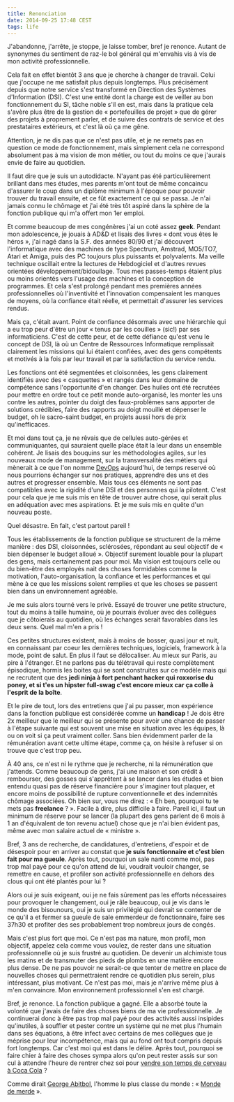 ```yaml
---
title: Renonciation
date: 2014-09-25 17:48 CEST
tags: life
---
```

J'abandonne, j'arrête, je stoppe, je laisse tomber, bref je renonce. Autant de synonymes du sentiment de raz-le bol général qui m'envahis vis à vis de mon activité professionnelle.

Cela fait en effet bientôt 3 ans que je cherche à changer de travail. Celui que j'occupe ne me satisfait plus depuis longtemps. Plus précisément depuis que notre service s'est transformé en Direction des Systèmes d'Information (DSI). C'est une entité dont la charge est de veiller au bon fonctionnement du SI, tâche noble s'il en est, mais dans la pratique cela s'avère plus être de la gestion de « portefeuilles de projet » que de gérer des projets à proprement parler, et de suivre des contrats de service et des prestataires extérieurs, et c'est là où ça me gêne.

Attention, je ne dis pas que ce n'est pas utile, et je ne remets pas en question ce mode de fonctionnement, mais simplement cela ne correspond absolument pas à ma vision de mon métier, ou tout du moins ce que j'aurais envie de faire au quotidien.

Il faut dire que je suis un autodidacte. N'ayant pas été particulièrement brillant dans mes études, mes parents m'ont tout de même concaincu d'assurer le coup dans un diplôme minimum à l'époque pour pouvoir trouver du travail ensuite, et ce fût exactement ce qui se passa. Je n'ai jamais connu le chômage et j'ai été très tôt aspiré dans la sphère de la fonction publique qui m'a offert mon 1er emploi.

Et comme beaucoup de mes congénères j'ai un coté assez __geek__. Pendant mon adolescence, je jouais à AD&D et lisais des livres « dont vous êtes le héros », j'ai nagé dans la S.F. des années 80/90 et j'ai découvert l'informatique avec des machines de type Spectrum, Amstrad, MO5/TO7, Atari et Amiga, puis des PC toujours plus puissants et polyvalents. Ma veille technique oscillait entre la lectures de Hebdogiciel et d'autres revues orientées développement/bidouilage. Tous mes passes-temps étaient plus ou moins orientés vers l'usage des machines et la conception de programmes. Et cela s'est prolongé pendant mes premières années professionnelles où l'inventivité et l'innovation compensaient les manques de moyens, où la confiance était réelle, et permettait d'assurer les services rendus.

Mais ça, c'était avant. Point de confiance désormais avec une hiérarchie qui a eu trop peur d'être un jour « tenus par les couilles » (sic!) par ses informaticiens. C'est de cette peur, et de cette défiance qu'est venu le concept de DSI, là où un Centre de Ressources Informatique remplissait clairement les missions qui lui étaient confiées, avec des gens compétents et motivés à la fois par leur travail et par la satisfaction du service rendu.

Les fonctions ont été segmentées et cloisonnées, les gens clairement identifiés avec des « casquettes » et rangés dans leur domaine de compétence sans l'opportunité d'en changer. Des huiles ont été recrutées pour mettre en ordre tout ce petit monde auto-organisé, les monter les uns contre les autres, pointer du doigt des faux-problèmes sans apporter de solutions crédibles, faire des rapports au doigt mouillé et dépenser le budget, oh le sacro-saint budget, en projets aussi hors de prix qu'inefficaces.

Et moi dans tout ça, je ne rêvais que de cellules auto-gérées et communiquantes, qui sauraient quelle place était la leur dans un ensemble cohérent. Je lisais des bouquins sur les méthodologies agiles, sur les nouveaux mode de management, sur la transversalité des métiers qui mènerait à ce que l'on nomme [DevOps](http://fr.wikipedia.org/wiki/Devops) aujourd'hui, de temps reservé où nous pourrions échanger sur nos pratiques, apprendre des uns et des autres et progresser ensemble. Mais tous ces éléments ne sont pas compatibles avec la rigidité d'une DSI et des personnes qui la pilotent. C'est pour cela que je me suis mis en tête de trouver autre chose, qui serait plus en adéquation avec mes aspirations. Et je me suis mis en quête d'un nouveau poste.

Quel désastre. En fait, c'est partout pareil !

Tous les établissements de la fonction publique se structurent de la même manière : des DSI, cloisonnées, sclérosées, répondant au seul objectif de « bien dépenser le budget alloué ». Objectif surement louable pour la plupart des gens, mais certainement pas pour moi. Ma vision est toujours celle ou du bien-être des employés nait des choses formidables comme la motivation, l'auto-organisation, la confiance et les performances et qui mène à ce que les missions soient remplies et que les choses se passent bien dans un environnement agréable.

Je me suis alors tourné vers le privé. Essayé de trouver une petite structure, tout du moins à taille humaine, où je pourrais évoluer avec des collègues que je côtoierais au quotidien, où les échanges serait favorables dans les deux sens. Quel mal m'en a pris !

Ces petites structures existent, mais à moins de bosser, quasi jour et nuit, en connaissant par coeur les dernières techniques, logiciels, framework à la mode, point de salut. En plus il faut se délocaliser. Au mieux sur Paris, au pire à l'étranger. Et ne parlons pas du télétravail qui reste complètement épisodique, hormis les boites qui se sont construites sur ce modèle mais qui ne recrutent que des __jedi ninja à fort penchant hacker qui roxxorise du poney, et si t'es un hipster full-swag c'est encore mieux car ça colle à l'esprit de la boîte__.

Et le pire de tout, lors des entretiens que j'ai pu passer, mon expérience dans la fonction publique est considérée comme un **handicap** ! Je dois être 2x meilleur que le meilleur qui se présente pour avoir une chance de passer à l'étape suivante qui est souvent une mise en situation avec les équipes, là ou on voit si ça peut vraiment coller. Sans bien évidemment parler de la rémunération avant cette ultime étape, comme ça, on hésite à refuser si on trouve que c'est trop peu.

À 40 ans, ce n'est ni le rythme que je recherche, ni la rémunération que j'attends. Comme beaucoup de gens, j'ai une maison et son crédit à rembourser, des gosses qui s'apprêtent à se lancer dans les études et bien entendu quasi pas de réserve financière pour s'imaginer tout plaquer, et encore moins de possibilité de rupture conventionnelle et des indemnités chômage associées. Oh bien sur, vous me direz : « Eh ben, pourquoi tu te mets pas __freelance__ ? ». Facile à dire, plus difficile à faire. Pareil ici, il faut un minimum de réserve pour se lancer (la plupart des gens parlent de 6 mois à 1 an d'équivalent de ton revenu actuel) chose que je n'ai bien évident pas, même avec mon salaire actuel de « ministre ».

Bref, 3 ans de recherche, de candidatures, d'entretiens, d'espoir et de désespoir pour en arriver au constat que **je suis fonctionnaire et c'est bien fait pour ma gueule**. Après tout, pourquoi un sale nanti comme moi, pas trop mal payé pour ce qu'on attend de lui, voudrait vouloir changer, se remettre en cause, et profiler son activité professionnelle en dehors des clous qui ont été plantés pour lui ?

Alors oui je suis exigeant, oui je ne fais sûrement pas les efforts nécessaires pour provoquer le changement, oui je râle beaucoup, oui je vis dans le monde des bisounours, oui je suis un privilégié qui devrait se contenter de ce qu'il a et fermer sa gueule de sale emmerdeur de fonctionnaire, faire ses 37h30 et profiter des ses probablement trop nombreux jours de congés.

Mais c'est plus fort que moi. Ce n'est pas ma nature, mon profil, mon objectif, appelez cela comme vous voulez, de rester dans une situation professionnelle où je suis frustré au quotidien. De devenir un alchimiste tous les matins et de transmuter des pieds de plombs en une matière encore plus dense. De ne pas pouvoir ne serait-ce que tenter de mettre en place de nouvelles choses qui permettraient rendre ce quotidien plus serein, plus intéressant, plus motivant. Ce n'est pas moi, mais je n'arrive même plus à m'en convaincre. Mon environnement professionnel s'en est chargé.

Bref, je renonce. La fonction publique a gagné. Elle a absorbé toute la volonté que j'avais de faire des choses biens de ma vie professionnelle. Je continuerai donc à être pas trop mal payé pour des activités aussi insipides qu'inutiles, à souffler et pester contre un système qui ne met plus l'humain dans ses équations, à être infect avec certains de mes collègues que je méprise pour leur incompétence, mais qui au fond ont tout compris depuis fort longtemps. Car c'est moi qui est dans le délire. Après tout, pourquoi se faire chier à faire des choses sympa alors qu'on peut rester assis sur son cul à attendre l'heure de rentrer chez soi pour [vendre son temps de cerveau à Coca Cola](http://fr.wikipedia.org/wiki/Temps_de_cerveau_humain_disponible) ?

Comme dirait [George Abitbol](http://fr.wikipedia.org/wiki/La_Classe_am%C3%A9ricaine), l'homme le plus classe du monde : « [Monde de merde](https://www.youtube.com/watch?v=XdVjIzTBDdQ) ».
